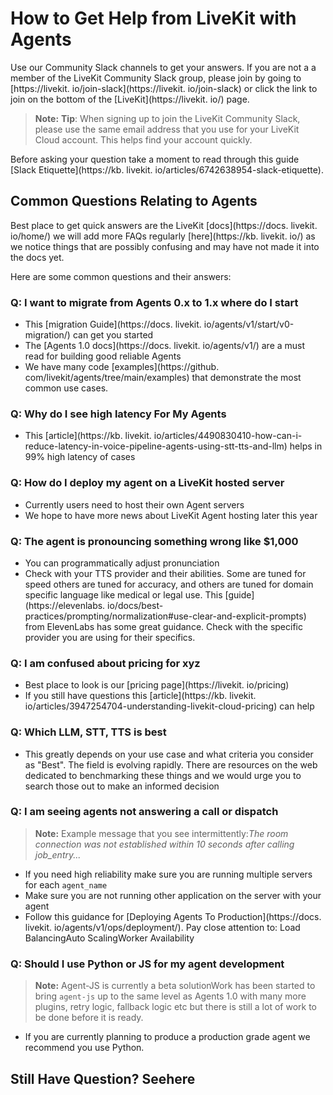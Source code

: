 # How to Get Help from LiveKit with Agents

Use our Community Slack channels to get your answers. If you are not a a member of the LiveKit Community Slack group, please join by going to [https://livekit. io/join-slack](https://livekit. io/join-slack) or click the link to join on the bottom of the [LiveKit](https://livekit. io/) page.


> **Note:** **Tip**: When signing up to join the LiveKit Community Slack, please use the same email address that you use for your LiveKit Cloud account. This helps find your account quickly.

Before asking your question take a moment to read through this guide [Slack Etiquette](https://kb. livekit. io/articles/6742638954-slack-etiquette).


## Common Questions Relating to Agents

Best place to get quick answers are the LiveKit [docs](https://docs. livekit. io/home/) we will add more FAQs regularly [here](https://kb. livekit. io/) as we notice things that are possibly confusing and may have not made it into the docs yet.

Here are some common questions and their answers:


### Q: I want to migrate from Agents 0.x to 1.x where do I start


- This [migration Guide](https://docs. livekit. io/agents/v1/start/v0-migration/) can get you started
- The [Agents 1.0 docs](https://docs. livekit. io/agents/v1/) are a must read for building good reliable Agents
- We have many code [examples](https://github. com/livekit/agents/tree/main/examples) that demonstrate the most common use cases.


### Q: Why do I see high latency For My Agents


- This [article](https://kb. livekit. io/articles/4490830410-how-can-i-reduce-latency-in-voice-pipeline-agents-using-stt-tts-and-llm) helps in 99% high latency of cases


### Q: How do I deploy my agent on a LiveKit hosted server


- Currently users need to host their own Agent servers
- We hope to have more news about LiveKit Agent hosting later this year


### Q: The agent is pronouncing something wrong like $1,000


- You can programmatically adjust pronunciation
- Check with your TTS provider and their abilities. Some are tuned for speed others are tuned for accuracy, and others are tuned for domain specific language like medical or legal use. This [guide](https://elevenlabs. io/docs/best-practices/prompting/normalization#use-clear-and-explicit-prompts) from ElevenLabs has some great guidance. Check with the specific provider you are using for their specifics.


### Q: I am confused about pricing for xyz


- Best place to look is our [pricing page](https://livekit. io/pricing)
- If you still have questions this [article](https://kb. livekit. io/articles/3947254704-understanding-livekit-cloud-pricing) can help


### Q: Which LLM, STT, TTS is best


- This greatly depends on your use case and what criteria you consider as "Best". The field is evolving rapidly. There are resources on the web dedicated to benchmarking these things and we would urge you to search those out to make an informed decision


### Q: I am seeing agents not answering a call or dispatch


> **Note:** Example message that you see intermittently:*The room connection was not established within 10 seconds after calling job_entry...*


- If you need high reliability make sure you are running multiple servers for each `agent_name`
- Make sure you are not running other application on the server with your agent
- Follow this guidance for [Deploying Agents To Production](https://docs. livekit. io/agents/v1/ops/deployment/). Pay close attention to: Load BalancingAuto ScalingWorker Availability


### Q: Should I use Python or JS for my agent development


> **Note:** Agent-JS is currently a beta solutionWork has been started to bring `agent-js` up to the same level as Agents 1.0 with many more plugins, retry logic, fallback logic etc but there is still a lot of work to be done before it is ready.


- If you are currently planning to produce a production grade agent we recommend you use Python.


## Still Have Question? Seehere